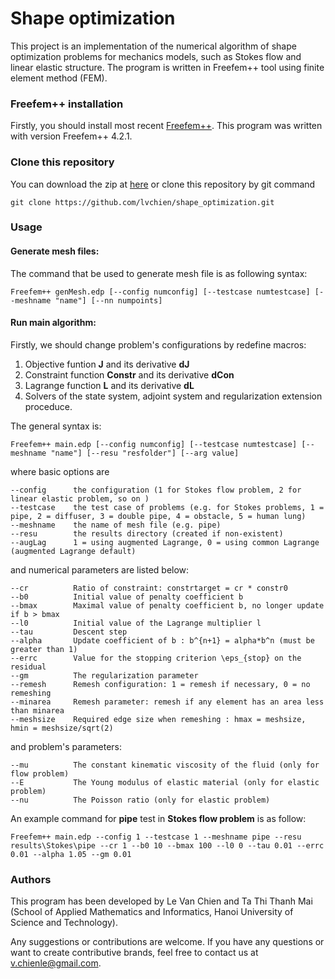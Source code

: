 # Shape optimization
This project is an implementation of the numerical algorithm of shape optimization problems for mechanics models, such as Stokes flow and linear elastic structure. The program is written in Freefem++ tool using finite element method (FEM).

### Freefem++ installation
Firstly, you should install most recent [Freefem++](http://www.freefem.org/ff++/). This program was written with version Freefem++ 4.2.1. 

### Clone this repository
You can download the zip at [here](https://github.com/lvchien/shape_optimization/archive/master.zip) or clone this repository by git command
```
git clone https://github.com/lvchien/shape_optimization.git
```

### Usage
#### Generate mesh files:
The command that be used to generate mesh file is as following syntax:
```
Freefem++ genMesh.edp [--config numconfig] [--testcase numtestcase] [--meshname "name"] [--nn numpoints] 
```

#### Run main algorithm:
Firstly, we should change problem's configurations by redefine macros:
1. Objective funtion **J** and its derivative **dJ**
2. Constraint function **Constr**  and its derivative **dCon**
3. Lagrange function **L** and its derivative **dL**
4. Solvers of the state system, adjoint system and regularization extension proceduce.

The general syntax is:
```
Freefem++ main.edp [--config numconfig] [--testcase numtestcase] [--meshname "name"] [--resu "resfolder"] [--arg value]
```
where basic options are
```
--config      the configuration (1 for Stokes flow problem, 2 for linear elastic problem, so on )
--testcase    the test case of problems (e.g. for Stokes problems, 1 = pipe, 2 = diffuser, 3 = double pipe, 4 = obstacle, 5 = human lung)
--meshname    the name of mesh file (e.g. pipe)
--resu        the results directory (created if non-existent)
--augLag      1 = using augmented Lagrange, 0 = using common Lagrange (augmented Lagrange default)
```
and numerical parameters are listed below:
```
--cr          Ratio of constraint: constrtarget = cr * constr0
--b0          Initial value of penalty coefficient b
--bmax        Maximal value of penalty coefficient b, no longer update if b > bmax
--l0          Initial value of the Lagrange multiplier l
--tau         Descent step
--alpha       Update coefficient of b : b^{n+1} = alpha*b^n (must be greater than 1)
--errc        Value for the stopping criterion \eps_{stop} on the residual
--gm          The regularization parameter
--remesh      Remesh configuration: 1 = remesh if necessary, 0 = no remeshing
--minarea     Remesh parameter: remesh if any element has an area less than minarea
--meshsize    Required edge size when remeshing : hmax = meshsize, hmin = meshsize/sqrt(2)
```
and problem's parameters:
```
--mu          The constant kinematic viscosity of the fluid (only for flow problem)
--E           The Young modulus of elastic material (only for elastic problem)
--nu          The Poisson ratio (only for elastic problem)
```

An example command for **pipe** test in **Stokes flow problem** is as follow:
```
Freefem++ main.edp --config 1 --testcase 1 --meshname pipe --resu results\Stokes\pipe --cr 1 --b0 10 --bmax 100 --l0 0 --tau 0.01 --errc 0.01 --alpha 1.05 --gm 0.01
```

### Authors
This program has been developed by Le Van Chien and Ta Thi Thanh Mai (School of Applied Mathematics and Informatics, Hanoi University of Science and Technology).

Any suggestions or contributions are welcome. If you have any questions or want to create contributive brands, feel free to contact us at v.chienle@gmail.com.
